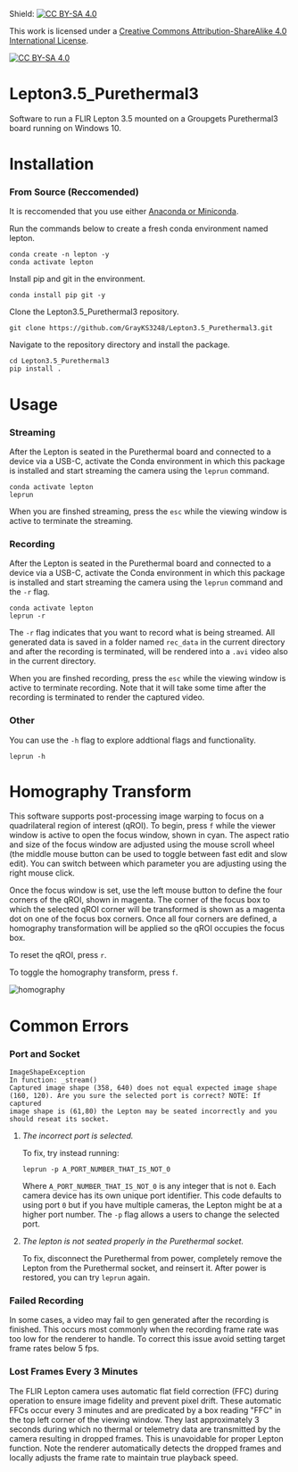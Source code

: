 Shield: [![CC BY-SA 4.0][cc-by-sa-shield]][cc-by-sa]

This work is licensed under a [Creative Commons Attribution-ShareAlike 4.0 International License][cc-by-sa].

[![CC BY-SA 4.0][cc-by-sa-image]][cc-by-sa]

[cc-by-sa]: http://creativecommons.org/licenses/by-sa/4.0/

[cc-by-sa-image]: https://licensebuttons.net/l/by-sa/4.0/88x31.png

[cc-by-sa-shield]: https://img.shields.io/badge/License-CC%20BY--SA%204.0-lightgrey.svg

# Lepton3.5_Purethermal3

Software to run a FLIR Lepton 3.5 mounted on a Groupgets Purethermal3 board running on Windows 10.

# Installation

### From Source (Reccomended)

It is reccomended that you use either [Anaconda or Miniconda](https://www.anaconda.com/download/success).

Run the commands below to create a fresh conda environment named lepton.

```shell
conda create -n lepton -y
conda activate lepton
```

Install pip and git in the environment.

```shell
conda install pip git -y
```

Clone the Lepton3.5_Purethermal3 repository.

```git
git clone https://github.com/GrayKS3248/Lepton3.5_Purethermal3.git
```

Navigate to the repository directory and install the package.

```shell
cd Lepton3.5_Purethermal3
pip install .
```

# Usage

### Streaming

After the Lepton is seated in the Purethermal board and connected to a device via a USB-C,  activate the Conda environment in which this package is installed and start streaming the camera using the `leprun` command.

```shell
conda activate lepton
leprun
```

When you are finshed streaming, press the `esc` while the viewing window is active to terminate the streaming.

### Recording

After the Lepton is seated in the Purethermal board and connected to a device via a USB-C, activate the Conda environment in which this package is installed and start streaming the camera using the `leprun` command and the `-r` flag.

```shell
conda activate lepton
leprun -r
```

The `-r` flag indicates that you want to record what is being streamed. All generated data is saved in a folder named `rec_data`  in the current directory and after the recording is terminated, will be rendered into a `.avi` video also in the current directory.

When you are finshed recording, press the `esc` while the viewing window is active to terminate recording. Note that it will take some time after the recording is terminated to render the captured video.

### Other

You can use the `-h` flag to explore addtional flags and functionality.

```
leprun -h
```

# Homography Transform

This software supports post-processing image warping to focus on a quadrilateral region of interest (qROI). To begin, press `f` while the viewer window is active to open the focus window, shown in cyan. The aspect ratio and size of the focus window are adjusted using the mouse scroll wheel (the middle mouse button can be used to toggle between fast edit and slow edit). You can switch between which parameter you are adjusting using the right mouse click. 

Once the focus window is set, use the left mouse button to define the four corners of the qROI, shown in magenta. The corner of the focus box to which the selected qROI corner will be transformed is shown as a magenta dot on one of the focus box corners. Once all four corners are defined, a homography transformation will be applied so the qROI occupies the focus box.

To reset the qROI, press `r`.

To toggle the homography transform, press `f`.

![homography](https://github.com/GrayKS3248/Lepton3.5_Purethermal3/blob/main/media/homography_example.gif)

# Common Errors

### Port and Socket

```
ImageShapeException
In function: _stream()
Captured image shape (358, 640) does not equal expected image shape
(160, 120). Are you sure the selected port is correct? NOTE: If captured
image shape is (61,80) the Lepton may be seated incorrectly and you 
should reseat its socket.
```

1. *The incorrect port is selected.* 
   
   To fix, try instead running:
   
   ```shell
   leprun -p A_PORT_NUMBER_THAT_IS_NOT_0
   ```
   
   Where `A_PORT_NUMBER_THAT_IS_NOT_0` is any integer that is not `0`. Each camera device has its own unique port identifier. This code defaults to using port `0` but if you have multiple cameras, the Lepton might be at a higher port number. The `-p` flag allows a users to change the selected port.

2. *The lepton is not seated properly in the Purethermal socket.*
   
   To fix, disconnect the Purethermal from power, completely remove the Lepton from the Purethermal socket, and reinsert it. After power is restored, you can try `leprun` again.

### Failed Recording

In some cases, a video may fail to gen generated after the recording is finished. This occurs most commonly when the recording frame rate was too low for the renderer to handle. To correct this issue avoid setting target frame rates below 5 fps.

### Lost Frames Every 3 Minutes

The FLIR Lepton camera uses automatic flat field correction (FFC) during operation to ensure image fidelity and prevent pixel drift. These automatic FFCs occur every 3 minutes and are predicated by a box reading "FFC" in the top left corner of the viewing window. They last approximately 3 seconds during which no thermal or telemetry data are transmitted by the camera resulting in dropped frames. This is unavoidable for proper Lepton function. Note the renderer automatically detects the dropped frames and locally adjusts the frame rate to maintain true playback speed.
